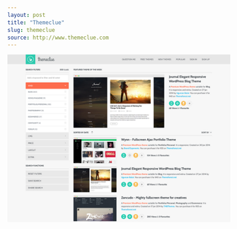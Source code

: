 ```yaml
---
layout: post
title: "Themeclue"
slug: themeclue
source: http://www.themeclue.com
---
```


<img src="/screenshots/themeclue.jpg">
